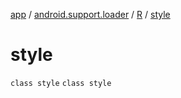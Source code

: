 [app](../../../index.md) / [android.support.loader](../../index.md) / [R](../index.md) / [style](./index.md)

# style

`class style`
`class style`